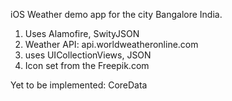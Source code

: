 iOS Weather demo app for the city Bangalore India. 

1. Uses Alamofire, SwityJSON
2. Weather API: api.worldweatheronline.com
3. uses UICollectionViews, JSON 
4. Icon set from the Freepik.com


Yet to be implemented:
CoreData